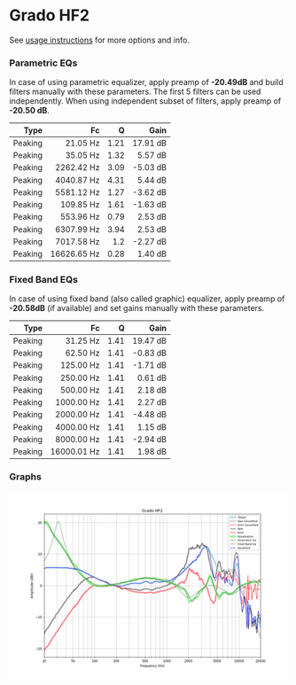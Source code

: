 # Grado HF2
See [usage instructions](https://github.com/jaakkopasanen/AutoEq#usage) for more options and info.

### Parametric EQs
In case of using parametric equalizer, apply preamp of **-20.49dB** and build filters manually
with these parameters. The first 5 filters can be used independently.
When using independent subset of filters, apply preamp of **-20.50 dB**.

| Type    | Fc          |    Q | Gain     |
|--------:|------------:|-----:|---------:|
| Peaking | 21.05 Hz    | 1.21 | 17.91 dB |
| Peaking | 35.05 Hz    | 1.32 | 5.57 dB  |
| Peaking | 2262.42 Hz  | 3.09 | -5.03 dB |
| Peaking | 4040.87 Hz  | 4.31 | 5.44 dB  |
| Peaking | 5581.12 Hz  | 1.27 | -3.62 dB |
| Peaking | 109.85 Hz   | 1.61 | -1.63 dB |
| Peaking | 553.96 Hz   | 0.79 | 2.53 dB  |
| Peaking | 6307.99 Hz  | 3.94 | 2.53 dB  |
| Peaking | 7017.58 Hz  | 1.2  | -2.27 dB |
| Peaking | 16626.65 Hz | 0.28 | 1.40 dB  |

### Fixed Band EQs
In case of using fixed band (also called graphic) equalizer, apply preamp of **-20.58dB**
(if available) and set gains manually with these parameters.

| Type    | Fc          |    Q | Gain     |
|--------:|------------:|-----:|---------:|
| Peaking | 31.25 Hz    | 1.41 | 19.47 dB |
| Peaking | 62.50 Hz    | 1.41 | -0.83 dB |
| Peaking | 125.00 Hz   | 1.41 | -1.71 dB |
| Peaking | 250.00 Hz   | 1.41 | 0.61 dB  |
| Peaking | 500.00 Hz   | 1.41 | 2.18 dB  |
| Peaking | 1000.00 Hz  | 1.41 | 2.27 dB  |
| Peaking | 2000.00 Hz  | 1.41 | -4.48 dB |
| Peaking | 4000.00 Hz  | 1.41 | 1.15 dB  |
| Peaking | 8000.00 Hz  | 1.41 | -2.94 dB |
| Peaking | 16000.01 Hz | 1.41 | 1.98 dB  |

### Graphs
![](./Grado%20HF2.png)